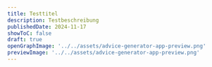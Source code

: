 ```yaml
---
title: Testtitel
description: Testbeschreibung
publishedDate: 2024-11-17
showToC: false
draft: true
openGraphImage: '../../assets/advice-generator-app-preview.png'
previewImage: '../../assets/advice-generator-app-preview.png'
---
```

